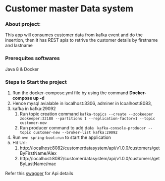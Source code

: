 # Customer master Data system
### About project:
This app will consumes customer data from kafka event and do the insertion, then it has REST apis to retrive the customer details by firstname and lastname

### Prerequites softwares
Java 8
& Docker 


### Steps to Start the project
1. Run the docker-compose.yml file by using the command **Docker-compose up -d**
2. Hence mysql avialable in localhost:3306, adminer in lcoalhost:8083, 
3. kafka in kafka:29092
    1. Run topic creation command ``` kafka-topics --create --zookeeper zookeeper:32188 --partitions 1 --replication-factor=1 --topic customer-new ```
    2. Run producer command to add data ``` kafka-console-producer --topic customer-new --broker-list kafka:29092```
4. Run ```mvn spring-boot:run``` to start the application
5. Hit Url: 
    1. http://localhost:8082/customerdatasystem/api/v1.0.0/customers/getByFirstName/Alex
    2. http://localhost:8082/customerdatasystem/api/v1.0.0/customers/getByLastName/mac  

Refer this [swagger](https://github.com/srimuthurajesh/customerDataSystem/blob/main/customerswagger.yml) for Api details

